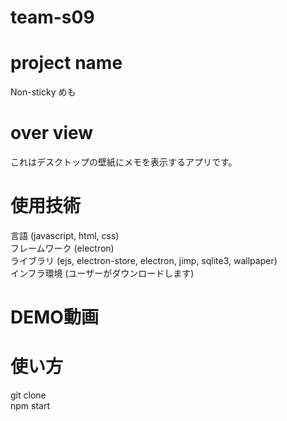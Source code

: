 # team-s09

# project name
Non-sticky めも

# over view
これはデスクトップの壁紙にメモを表示するアプリです。

# 使用技術
言語 (javascript, html, css)<br>
フレームワーク (electron)<br>
ライブラリ (ejs, electron-store, electron, jimp, sqlite3, wallpaper)<br>
インフラ環境 (ユーザーがダウンロードします)<br>

# DEMO動画


# 使い方
git clone<br>
npm start<br>